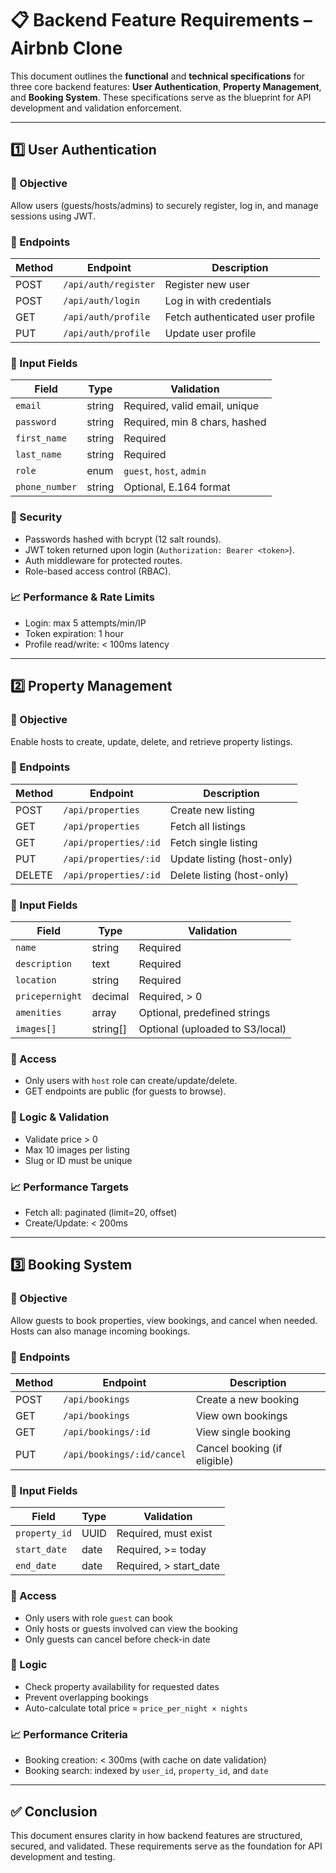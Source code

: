 # 📋 Backend Feature Requirements – Airbnb Clone

This document outlines the **functional** and **technical specifications** for three core backend features: **User Authentication**, **Property Management**, and **Booking System**. These specifications serve as the blueprint for API development and validation enforcement.

---

## 1️⃣ User Authentication

### 🎯 Objective
Allow users (guests/hosts/admins) to securely register, log in, and manage sessions using JWT.

### 📌 Endpoints
| Method | Endpoint           | Description             |
|--------|--------------------|-------------------------|
| POST   | `/api/auth/register` | Register new user       |
| POST   | `/api/auth/login`    | Log in with credentials |
| GET    | `/api/auth/profile`  | Fetch authenticated user profile |
| PUT    | `/api/auth/profile`  | Update user profile     |

### 🧾 Input Fields
| Field         | Type    | Validation                       |
|---------------|---------|----------------------------------|
| `email`       | string  | Required, valid email, unique    |
| `password`    | string  | Required, min 8 chars, hashed    |
| `first_name`  | string  | Required                         |
| `last_name`   | string  | Required                         |
| `role`        | enum    | `guest`, `host`, `admin`         |
| `phone_number`| string  | Optional, E.164 format            |

### 🔐 Security
- Passwords hashed with bcrypt (12 salt rounds).
- JWT token returned upon login (`Authorization: Bearer <token>`).
- Auth middleware for protected routes.
- Role-based access control (RBAC).

### 📈 Performance & Rate Limits
- Login: max 5 attempts/min/IP
- Token expiration: 1 hour
- Profile read/write: < 100ms latency

---

## 2️⃣ Property Management

### 🎯 Objective
Enable hosts to create, update, delete, and retrieve property listings.

### 📌 Endpoints
| Method | Endpoint                     | Description              |
|--------|------------------------------|--------------------------|
| POST   | `/api/properties`           | Create new listing       |
| GET    | `/api/properties`           | Fetch all listings       |
| GET    | `/api/properties/:id`       | Fetch single listing     |
| PUT    | `/api/properties/:id`       | Update listing (host-only) |
| DELETE | `/api/properties/:id`       | Delete listing (host-only) |

### 🧾 Input Fields
| Field          | Type     | Validation                      |
|----------------|----------|---------------------------------|
| `name`         | string   | Required                        |
| `description`  | text     | Required                        |
| `location`     | string   | Required                        |
| `pricepernight`| decimal  | Required, > 0                   |
| `amenities`    | array    | Optional, predefined strings    |
| `images[]`     | string[] | Optional (uploaded to S3/local) |

### 🔐 Access
- Only users with `host` role can create/update/delete.
- GET endpoints are public (for guests to browse).

### 🧠 Logic & Validation
- Validate price > 0
- Max 10 images per listing
- Slug or ID must be unique

### 📈 Performance Targets
- Fetch all: paginated (limit=20, offset)
- Create/Update: < 200ms

---

## 3️⃣ Booking System

### 🎯 Objective
Allow guests to book properties, view bookings, and cancel when needed. Hosts can also manage incoming bookings.

### 📌 Endpoints
| Method | Endpoint                 | Description                |
|--------|--------------------------|----------------------------|
| POST   | `/api/bookings`         | Create a new booking       |
| GET    | `/api/bookings`         | View own bookings          |
| GET    | `/api/bookings/:id`     | View single booking        |
| PUT    | `/api/bookings/:id/cancel` | Cancel booking (if eligible) |

### 🧾 Input Fields
| Field        | Type     | Validation                      |
|--------------|----------|---------------------------------|
| `property_id`| UUID     | Required, must exist            |
| `start_date` | date     | Required, >= today              |
| `end_date`   | date     | Required, > start_date          |

### 🔐 Access
- Only users with role `guest` can book
- Only hosts or guests involved can view the booking
- Only guests can cancel before check-in date

### 🧠 Logic
- Check property availability for requested dates
- Prevent overlapping bookings
- Auto-calculate total price = `price_per_night × nights`

### 📈 Performance Criteria
- Booking creation: < 300ms (with cache on date validation)
- Booking search: indexed by `user_id`, `property_id`, and `date`

---

## ✅ Conclusion

This document ensures clarity in how backend features are structured, secured, and validated. These requirements serve as the foundation for API development and testing.


